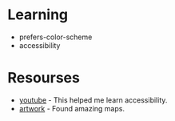 # Learning
- prefers-color-scheme
- accessibility

# Resourses 
- [youtube](https://youtu.be/YAqRQoN8ykI) - This helped me learn accessibility.
- [artwork](http://retroredrawn.com/) - Found amazing maps.
